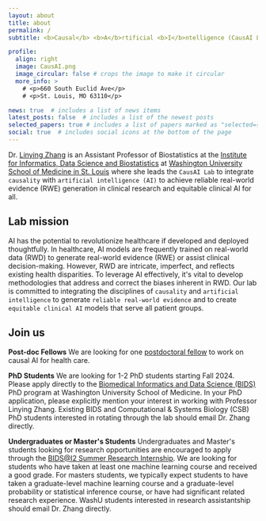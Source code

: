 ```yaml
---
layout: about
title: about
permalink: /
subtitle: <b>Causal</b> <b>A</b>rtificial <b>I</b>ntelligence (CausAI Lab)

profile:
  align: right
  image: CausAI.png
  image_circular: false # crops the image to make it circular
  more_info: >
    # <p>660 South Euclid Ave</p>
    # <p>St. Louis, MO 63110</p>

news: true  # includes a list of news items
latest_posts: false  # includes a list of the newest posts
selected_papers: true # includes a list of papers marked as "selected={true}"
social: true  # includes social icons at the bottom of the page
---
```

Dr. [Linying Zhang](https://linyingzhang.com) is an Assistant Professor of Biostatistics at the [Institute for Informatics, Data Science and Biostatistics](https://i2db.wustl.edu) at [Washington University School of Medicine in St. Louis](https://medicine.wustl.edu) where she leads the `CausAI Lab` to integrate `causality` with `artificial intelligence (AI)` to achieve reliable real-world evidence (RWE) generation in clinical research and equitable clinical AI for all.

## Lab mission
AI has the potential to revolutionize healthcare if developed and deployed thoughtfully. In healthcare, AI models are frequently trained on real-world data (RWD) to generate real-world evidence (RWE) or assist clinical decision-making. However, RWD are intricate, imperfect, and reflects existing health disparities. To leverage AI effectively, it's vital to develop methodologies that address and correct the biases inherent in RWD. Our lab is committed to integrating the disciplines of `causality` and `artificial intelligence` to generate `reliable real-world evidence` and to create `equitable clinical AI` models that serve all patient groups.

## Join us
**Post-doc Fellows** We are looking for one [postdoctoral fellow](https://linyingzhang.com/files/Postdoc.pdf) to work on causal AI for health care.

**PhD Students** We are looking for 1-2 PhD students starting Fall 2024. Please apply directly to the [Biomedical Informatics and Data Science (BIDS)](https://dbbs.wustl.edu/programs/biomedical-informatics-data-science/) PhD program at Washington University School of Medicine. In your PhD application, please explicitly mention your interest in working with Professor Linying Zhang. Existing BIDS and Computational & Systems Biology (CSB) PhD students interested in rotating through the lab should email Dr. Zhang directly.

**Undergraduates or Master's Students** Undergraduates and Master's students looking for research opportunities are encouraged to apply through the [BIDS@I2 Summer Research Internship](https://i2db.wustl.edu/education-programs/bids-summer-internship/). We are looking for students who have taken at least one machine learning course and received a good grade. For masters students, we typically expect students to have taken a graduate-level machine learning course and a graduate-level probability or statistical inference course, or have had significant related research experience. WashU students interested in research assistantship should email Dr. Zhang directly.


